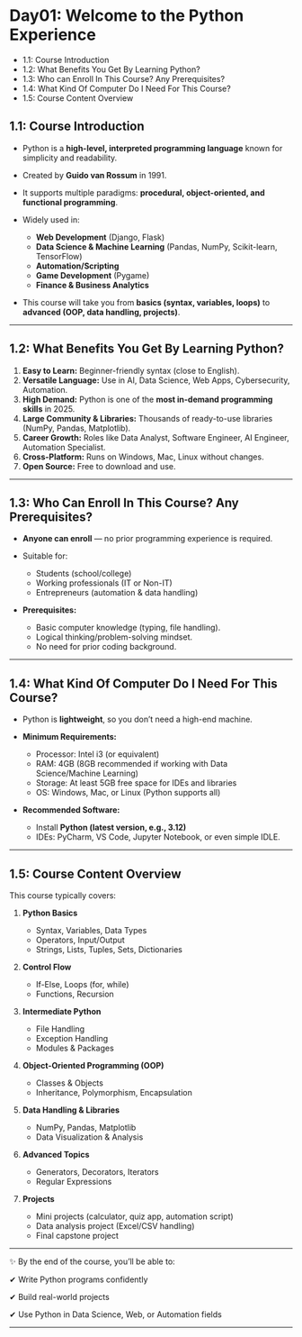 # Day01: Welcome to the Python Experience

* 1.1: Course Introduction
* 1.2: What Benefits You Get By Learning Python?
* 1.3: Who can Enroll In This Course? Any Prerequisites?
* 1.4: What Kind Of Computer Do I Need For This Course?
* 1.5: Course Content Overview


## **1.1: Course Introduction**

* Python is a **high-level, interpreted programming language** known for simplicity and readability.
* Created by **Guido van Rossum** in 1991.
* It supports multiple paradigms: **procedural, object-oriented, and functional programming**.
* Widely used in:

  * **Web Development** (Django, Flask)
  * **Data Science & Machine Learning** (Pandas, NumPy, Scikit-learn, TensorFlow)
  * **Automation/Scripting**
  * **Game Development** (Pygame)
  * **Finance & Business Analytics**
* This course will take you from **basics (syntax, variables, loops)** to **advanced (OOP, data handling, projects)**.

---

## **1.2: What Benefits You Get By Learning Python?**

1. **Easy to Learn:** Beginner-friendly syntax (close to English).
2. **Versatile Language:** Use in AI, Data Science, Web Apps, Cybersecurity, Automation.
3. **High Demand:** Python is one of the **most in-demand programming skills** in 2025.
4. **Large Community & Libraries:** Thousands of ready-to-use libraries (NumPy, Pandas, Matplotlib).
5. **Career Growth:** Roles like Data Analyst, Software Engineer, AI Engineer, Automation Specialist.
6. **Cross-Platform:** Runs on Windows, Mac, Linux without changes.
7. **Open Source:** Free to download and use.

---

## **1.3: Who Can Enroll In This Course? Any Prerequisites?**

* **Anyone can enroll** — no prior programming experience is required.
* Suitable for:

  * Students (school/college)
  * Working professionals (IT or Non-IT)
  * Entrepreneurs (automation & data handling)
* **Prerequisites:**

  * Basic computer knowledge (typing, file handling).
  * Logical thinking/problem-solving mindset.
  * No need for prior coding background.

---

## **1.4: What Kind Of Computer Do I Need For This Course?**

* Python is **lightweight**, so you don’t need a high-end machine.
* **Minimum Requirements:**

  * Processor: Intel i3 (or equivalent)
  * RAM: 4GB (8GB recommended if working with Data Science/Machine Learning)
  * Storage: At least 5GB free space for IDEs and libraries
  * OS: Windows, Mac, or Linux (Python supports all)
* **Recommended Software:**

  * Install **Python (latest version, e.g., 3.12)**
  * IDEs: PyCharm, VS Code, Jupyter Notebook, or even simple IDLE.

---

## **1.5: Course Content Overview**

This course typically covers:

1. **Python Basics**

   * Syntax, Variables, Data Types
   * Operators, Input/Output
   * Strings, Lists, Tuples, Sets, Dictionaries

2. **Control Flow**

   * If-Else, Loops (for, while)
   * Functions, Recursion

3. **Intermediate Python**

   * File Handling
   * Exception Handling
   * Modules & Packages

4. **Object-Oriented Programming (OOP)**

   * Classes & Objects
   * Inheritance, Polymorphism, Encapsulation

5. **Data Handling & Libraries**

   * NumPy, Pandas, Matplotlib
   * Data Visualization & Analysis

6. **Advanced Topics**

   * Generators, Decorators, Iterators
   * Regular Expressions

7. **Projects**

   * Mini projects (calculator, quiz app, automation script)
   * Data analysis project (Excel/CSV handling)
   * Final capstone project

---

✨ By the end of the course, you’ll be able to:

✔ Write Python programs confidently

✔ Build real-world projects

✔ Use Python in Data Science, Web, or Automation fields

---




